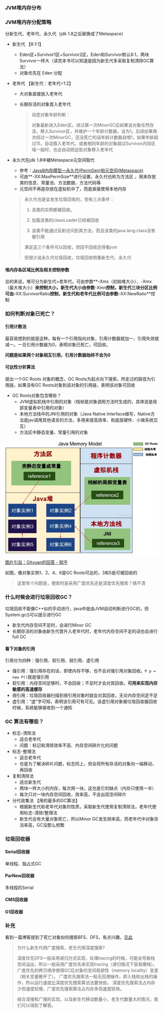 ### JVM堆内存分布



### JVM堆内存分配策略

分新生代、老年代、永久代（jdk 1.8之后替换成了Metaspace）

- 新生代 【8:1:1】

  - Eden区+Survivor1区+Survivor2区，Eden和Survivor默认8:1，两块Survivor一样大（读完本书可以知道是因为新生代多采取复制清除GC算法）
  - 对象优先在 Eden 分配

- 老年代 【新生代：老年代=1:2】

  - 大对象直接放入老年代

  - 长期存活的对象晋入老年代

    > 动态对象年龄判断：
    >
    > 对象最新进入Eden区，进过第一次MinorGC后如果该对象任然存活，移入Survivor区，并维护一个年龄计数器，设为1。后续如果再次经过一次MinorGC，还没死亡的话年龄计数器自增1，如果年龄超过15，自动晋入老年代。或者相同年龄的对象超过Survivor内存区域一般时，也会自动把这些对象移入老年代

- 永久代在jdk 1.8中被Metaspace元空间取代 

  - 参考：[Java8内存模型—永久代(PermGen)和元空间(Metaspace)](https://www.cnblogs.com/paddix/p/5309550.html)
  - 可由**-XX:MaxPermSize**进行设置，永久代也称为方法区 ，用来存放类的信息、常量池、方法数据、方法代码等
  - 元空间不再是存放在虚拟机中了，而是直接使用本地内存

  > 永久代也是会发生垃圾回收的，但有三点条件：
  >
  > 1. 该类的实例都被回收。 
  >
  > 2. 加载该类的classLoader已经被回收 
  >
  > 3. 该类不能通过反射访问到其方法，而且该类的java.lang.class没有被引用 
  >
  > 满足这三个条件可以回收，但回不回收还得看jvm
  >
  > 但很少说永久代垃圾回收，垃圾回收侧重新生代、永久代

#### 堆内存各区域比例及相关控制参数

总的来说，堆可分为新生代+老年代，可由参数**–Xms（初始堆大小）、-Xmx（最大堆大小）**来控制大小，新生代大小由参数**-Xmn**控制，新生代三块分区比例可由**–XX:SurvivorRatio**控制，新生代和老年代比例可由参数**–XX:NewRatio**控制



### 如何判断对象已死亡？

#### 引用计数法

最容易想到的就是这种，每有一个引用指向对象，引用计数器就加一，引用失效就减一。一旦引用计数器为0，表明对象已死亡，可回收。

**问题是如果两个对象相互引用，引用计数器始终不会为0**



#### 可达性分析算法

提出一个GC Roots 对象的概念，GC Roots为起点向下搜索，所走过的路径为引用链，如果没有GC Roots对象到该对象的引用链，表明该对象可回收

- GC Roots对象包含哪些？
  - JVM虚拟机栈中引用的对象（栈帧是对象调用方法时生成的，具体说是局部变量表中引用的对象）
  - 本地方法栈中的JNI引用的对象（Java Native Interface缩写，Native方法是jav调用其他语言的方法，多用来提高效率、和底层硬件、小做系统交互）
  - 方法区中静态变量、常量引用的对象

![img](assets/22f72b18415405c3e0207925a8de74fa_hd.jpg)

 [图片引自：Gityuan的回答 - 知乎](https://www.zhihu.com/question/21539353/answer/95667088)

如图，像对象实例1、2、4、6是GC Roots可达的，3和5是可被回收的



> 这里有个问题是，搜索时是采用广度优先还是深度优先搜索？搞不清

### 什么时候会进行垃圾回收GC？

垃圾回收不能像C++似的手动进行，java中是由JVM自动判断进行GC的，但System.gc()可以提示进行GC



- 新生代内存空间不足时，会进行Minor GC
- 长期存活的对象由新生代晋升入老年代时，老年代内存空间不足的话也会进行full GC

#### 看下对象的引用

引用分为四种：强引用、软引用、弱引用、虚引用

- 强引用：强引用存在的话，即使内存不够，也不会对强引用对象回收。`P p = new P()`就是强引用
- 软引用：内存空间足够时，不会回收；不足时才会对其回收。**可用来实现内存敏感的高速缓存**
- 弱引用：垃圾回收器扫描到弱引用对象时就会对其回收，无论内存空间足不足
- 虚引用：“虚”字可知，表明该引用可有可无。该虚引用对象被垃圾回收器回收时候，系统能够接收到一个通知



### GC 算法有哪些？

- 标志-清除法
  - 适合老年代
  - 问题：标记和清除效率不高、内存空间碎片化的问题
- 标志-整理法
  - 适合老年代
  - 也是为了解决碎片问题，标志同上，但会将所有存活的对象向一端移动，再回收
- 复制清除法
  - 适合新生代
  - 两块一样大小的内存，每次用一块，这也是它的缺点（内存只使用一半）
  - 每次只对一块内存空间回收，效率高，不会出现空间碎片
- 分代收集法 【用的最多的GC算法】
  - 根据新生代和老年代对象的性质，采取新生代使用复制清除法，老年代使用标志-清除/整理法
  - 新生代会有大量对象死亡，所以Minor GC发生频率高，而老年代中对象存活率高，GC没那么频繁

### 垃圾回收器

#### Serial回收器

单线程、独占式GC

#### ParNew回收器

多线程的Serial

#### CMS回收器



#### G1回收器



### 补充

看到一篇博客提到了死亡对象如何搜索BFS、DFS，有点兴趣，[见此](http://blog.jobbole.com/109833/)

> 为什么新生代用广度搜索，老生代用深度搜索?
>
> 深度优先DFS一般采用递归方式实现，处理tracing的时候，可能会导致栈空间溢出，所以一般采用广度优先来实现tracing（递归情况下容易爆栈）。
> 广度优先的拷贝顺序使得GC后对象的空间局部性（memory locality）变差（相关变量散开了）。
> 广度优先搜索法一般无回溯操作，即入栈和出栈的操作，所以运行速度比深度优先搜索算法法要快些。
> 深度优先搜索法占内存少但速度较慢，广度优先搜索算法占内存多但速度较快。
>
> 结合深搜和广搜的实现，以及新生代移动数量小，老生代数量大的情况，我们可以得到了解答。
